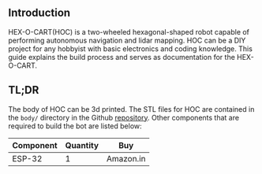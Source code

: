 ## Introduction
HEX-O-CART(HOC) is a two-wheeled hexagonal-shaped robot capable of performing autonomous navigation and lidar mapping. HOC can be a DIY project for any hobbyist with basic electronics and coding knowledge. This guide explains the build process and serves as documentation for the HEX-O-CART.

## TL;DR
The body of HOC can be 3d printed. The STL files for HOC are contained in the `body/` directory in the Github [repository](https://github.com/tsadarsh/hex-o-kart). Other components that are required to build the bot are listed below:

| Component | Quantity | Buy            |
| ------------ | --------- | ---------- |
| ESP-32       | 1         | Amazon.in  |
